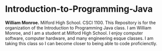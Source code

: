 # Introduction-to-Programming-Java
**William Monroe.**
Milford High School.
CSCI 1100.
This Repository is for the organization of the Introduction to Programming Java class.
I am William Monroe, and I am a student at Milford High School. I enjoy computer software, computer hardware, and many engineering esque classes.
I am taking this class so I can become closer to being able to code proficienctly.
